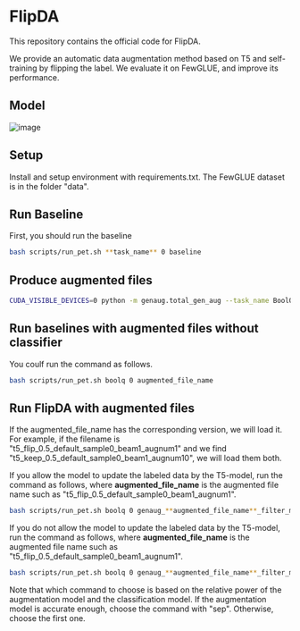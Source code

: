 # FlipDA

This repository contains the official code for FlipDA.

We provide an automatic data augmentation method based on T5 and self-training by flipping the label. We evaluate it on FewGLUE, and improve its performance.

## Model
![image](https://github.com/zhouj8553/FlipDA/blob/main/img/model.png)

## Setup
Install and setup environment with requirements.txt.
The FewGLUE dataset is in the folder "data".

## Run Baseline
First, you should run the baseline
```Bash
bash scripts/run_pet.sh **task_name** 0 baseline
```
## Produce augmented files
```Bash
CUDA_VISIBLE_DEVICES=0 python -m genaug.total_gen_aug --task_name BoolQ --mask_ratio 0.3 --aug_type 'default' --label_type 'flip' --do_sample --aug_num 10
```

## Run baselines with augmented files without classifier
You coulf run the command as follows.
```Bash
bash scripts/run_pet.sh boolq 0 augmented_file_name
```

## Run FlipDA with augmented files
If the augmented_file_name has the corresponding version, we will load it. For example, if the filename is "t5_flip_0.5_default_sample0_beam1_augnum1" and we find "t5_keep_0.5_default_sample0_beam1_augnum10", we will load them both.

If you allow the model to update the labeled data by the T5-model, run the command as follows, where **augmented_file_name** is the augmented file name such as "t5_flip_0.5_default_sample0_beam1_augnum1".
```Bash
bash scripts/run_pet.sh boolq 0 genaug_**augmented_file_name**_filter_max_eachla
```

If you do not allow the model to update the labeled data by the T5-model, run the command as follows, where **augmented_file_name** is the augmented file name such as "t5_flip_0.5_default_sample0_beam1_augnum1".
```Bash
bash scripts/run_pet.sh boolq 0 genaug_**augmented_file_name**_filter_max_eachla_sep
```

Note that which command to choose is based on the relative power of the augmentation model and the classification model. If the augmentation model is accurate enough, choose the command with "sep". Otherwise, choose the first one.  

